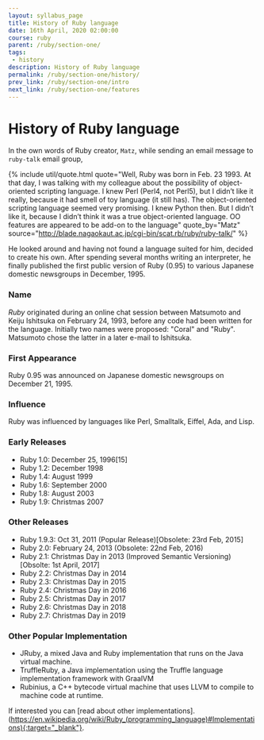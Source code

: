 ```yaml
---
layout: syllabus_page
title: History of Ruby language
date: 16th April, 2020 02:00:00
course: ruby
parent: /ruby/section-one/
tags:
 - history
description: History of Ruby language
permalink: /ruby/section-one/history/
prev_link: /ruby/section-one/intro
next_link: /ruby/section-one/features
---
```


# History of Ruby language

In the own words of Ruby creator, `Matz`, while sending an email message to `ruby-talk` email group,

{% include util/quote.html
    quote="Well, Ruby was born in Feb. 23 1993. At that day, I was talking with my colleague about the possibility of object-oriented scripting language. I knew Perl (Perl4, not Perl5), but I didn’t like it really, because it had smell of toy language (it still has). The object-oriented scripting language seemed very promising. I knew Python then. But I didn’t like it, because I didn’t think it was a true object-oriented language. OO features are appeared to be add-on to the language"
    quote_by="Matz"
    source="http://blade.nagaokaut.ac.jp/cgi-bin/scat.rb/ruby/ruby-talk/"
%}

He looked around and having not found a language suited for him, decided to create his own.
After spending several months writing an interpreter, he finally published the first public version of Ruby (0.95) to various Japanese domestic newsgroups in December, 1995.

### Name

_Ruby_ originated during an online chat session between Matsumoto and Keiju Ishitsuka on February 24, 1993, before any code had been written for the language.
Initially two names were proposed: "Coral" and "Ruby". Matsumoto chose the latter in a later e-mail to Ishitsuka.

### First Appearance

Ruby 0.95 was announced on Japanese domestic newsgroups on December 21, 1995.

### Influence

Ruby was influenced by languages like Perl, Smalltalk, Eiffel, Ada, and Lisp.

### Early Releases

- Ruby 1.0: December 25, 1996[15]
- Ruby 1.2: December 1998
- Ruby 1.4: August 1999
- Ruby 1.6: September 2000
- Ruby 1.8: August 2003
- Ruby 1.9: Christmas 2007

### Other Releases

- Ruby 1.9.3: Oct 31, 2011 (Popular Release)[Obsolete: 23rd Feb, 2015]
- Ruby 2.0: February 24, 2013 (Obsolete: 22nd Feb, 2016)
- Ruby 2.1: Christmas Day in 2013 (Improved Semantic Versioning)[Obsolte: 1st April, 2017]
- Ruby 2.2: Christmas Day in 2014
- Ruby 2.3: Christmas Day in 2015
- Ruby 2.4: Christmas Day in 2016
- Ruby 2.5: Christmas Day in 2017
- Ruby 2.6: Christmas Day in 2018
- Ruby 2.7: Christmas Day in 2019

### Other Popular Implementation

- JRuby, a mixed Java and Ruby implementation that runs on the Java virtual machine.
- TruffleRuby, a Java implementation using the Truffle language implementation framework with GraalVM
- Rubinius, a C++ bytecode virtual machine that uses LLVM to compile to machine code at runtime.

If interested you can [read about other implementations].(https://en.wikipedia.org/wiki/Ruby_(programming_language)#Implementations){:target="_blank"}.
